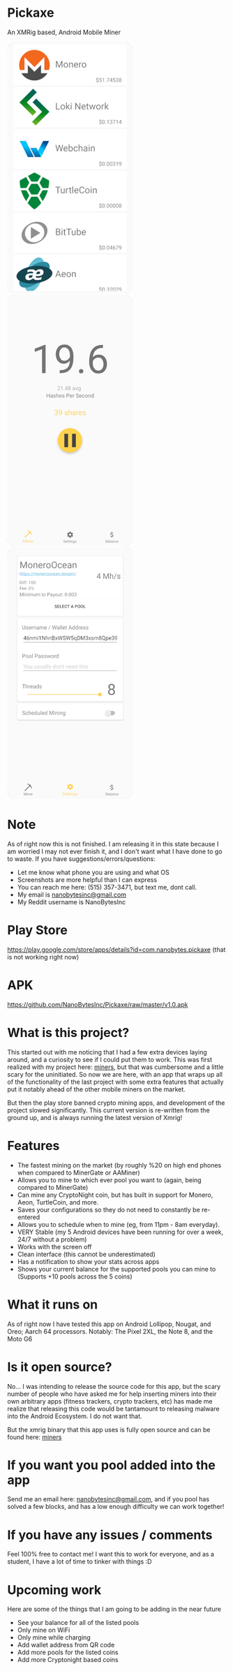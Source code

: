 # Pickaxe
An XMRig based, Android Mobile Miner

![Can mine ALL CryptoNight coins](images/1.png?raw=true "Title")
![Clean interface](images/2.png?raw=true "Title")
![OLED Friendly Mode](images/3.png?raw=true "Title")

# Note
As of right now this is not finished. I am releasing it in this state because I am worried I may not ever finish it, and I don't want what I have done to go to waste. If you have suggestions/errors/questions:

* Let me know what phone you are using and what OS
* Screenshots are more helpful than I can express
* You can reach me here: (515) 357-3471, but text me, dont call.
* My email is nanobytesinc@gmail.com
* My Reddit username is NanoBytesInc

# Play Store
https://play.google.com/store/apps/details?id=com.nanobytes.pickaxe (that is not working right now)

# APK

https://github.com/NanoBytesInc/Pickaxe/raw/master/v1.0.apk

# What is this project?

This started out with me noticing that I had a few extra devices laying around, and a curiosity to see if I could put them to work. This was first realized with my project here: [miners](https://github.com/NanoBytesInc/miners), but that was cumbersome and a little scary for the uninitiated. So now we are here, with an app that wraps up all of the functionality of the last project with some extra features that actually put it notably ahead of the other mobile miners on the market.

But then the play store banned crypto mining apps, and development of the project slowed significantly. This current version is re-written from the ground up, and is always running the latest version of Xmrig!

# Features

* The fastest mining on the market (by roughly %20 on high end phones when compared to MinerGate or AAMiner)
* Allows you to mine to which ever pool you want to (again, being compared to MinerGate)
* Can mine any CryptoNight coin, but has built in support for Monero, Aeon, TurtleCoin, and more.
* Saves your configurations so they do not need to constantly be re-entered
* Allows you to schedule when to mine (eg, from 11pm - 8am everyday).
* VERY Stable (my 5 Android devices have been running for over a week, 24/7 without a problem)
* Works with the screen off
* Clean interface (this cannot be underestimated)
* Has a notification to show your stats across apps
* Shows your current balance for the supported pools you can mine to (Supports +10 pools across the 5 coins)

# What it runs on

As of right now I have tested this app on Android Lollipop, Nougat, and Oreo; Aarch 64 processors. Notably: The Pixel 2XL, the Note 8, and the Moto G6

# Is it open source?

No... I was intending to release the source code for this app, but the scary number of people who have asked me for help inserting miners into their own arbitrary apps (fitness trackers, crypto trackers, etc) has made me realize that releasing this code would be tantamount to releasing malware into the Android Ecosystem. I do not want that.

But the xmrig binary that this app uses is fully open source and can be found here: [miners](https://github.com/NanoBytesInc/miners)

# If you want you pool added into the app
Send me an email here: nanobytesinc@gmail.com, and if you pool has solved a few blocks, and has a low enough difficulty we can work together!

# If you have any issues / comments
Feel 100% free to contact me! I want this to work for everyone, and as a student, I have a lot of time to tinker with things :D

# Upcoming work

Here are some of the things that I am going to be adding in the near future

* See your balance for all of the listed pools
* Only mine on WiFi
* Only mine while charging
* Add wallet address from QR code
* Add more pools for the listed coins
* Add more Cryptonight based coins
